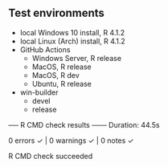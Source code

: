 ## Test environments

- local Windows 10 install, R 4.1.2
- local Linux (Arch) install, R 4.1.2
- GitHub Actions
   - Windows Server, R release
   - MacOS, R release
   - MacOS, R dev
   - Ubuntu, R release
- win-builder
   - devel
   - release

── R CMD check results ───
Duration: 44.5s

0 errors ✓ | 0 warnings ✓ | 0 notes ✓

R CMD check succeeded
